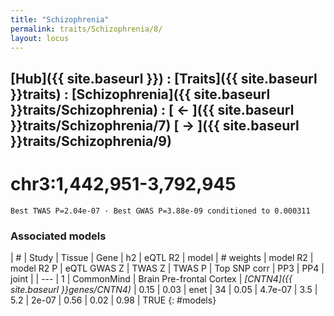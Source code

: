 ```yaml
---
title: "Schizophrenia"
permalink: traits/Schizophrenia/8/ 
layout: locus
---
```


## [Hub]({{ site.baseurl }}) : [Traits]({{ site.baseurl }}traits) : [Schizophrenia]({{ site.baseurl }}traits/Schizophrenia) :  [ ← ]({{ site.baseurl }}traits/Schizophrenia/7)  [ → ]({{ site.baseurl }}traits/Schizophrenia/9)

# chr3:1,442,951-3,792,945

`Best TWAS P=2.04e-07 · Best GWAS P=3.88e-09 conditioned to 0.000311`

<script>
Plotly.d3.csv("../8.cond.csv", function(data){ processData(data) } );
</script><div id="graph"></div>

### Associated models

| # | Study | Tissue | Gene | h2 | eQTL R2 | model | # weights | model R2 | model R2 P | eQTL GWAS Z | TWAS Z | TWAS P | Top SNP corr | PP3 | PP4 | joint |
| --- |
1 | CommonMind | Brain Pre-frontal Cortex | *[CNTN4]({{ site.baseurl }}genes/CNTN4)* | 0.15 | 0.03 | enet | 34 | 0.05 | 4.7e-07 | 3.5 | 5.2 | 2e-07 | 0.56 | 0.02 | 0.98 | TRUE
{: #models}

